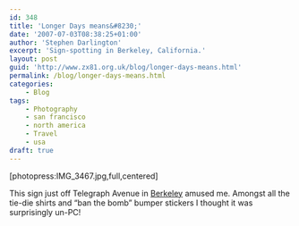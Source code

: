 ```yaml
---
id: 348
title: 'Longer Days means&#8230;'
date: '2007-07-03T08:38:25+01:00'
author: 'Stephen Darlington'
excerpt: 'Sign-spotting in Berkeley, California.'
layout: post
guid: 'http://www.zx81.org.uk/blog/longer-days-means.html'
permalink: /blog/longer-days-means.html
categories:
    - Blog
tags:
    - Photography
    - san francisco
    - north america
    - Travel
    - usa
draft: true
---
```


\[photopress:IMG\_3467.jpg,full,centered\]

This sign just off Telegraph Avenue in [Berkeley](/travel/berkeley-point-lobos-and-carmel.html "More Berkeley pictures") amused me. Amongst all the tie-die shirts and “ban the bomb” bumper stickers I thought it was surprisingly un-PC!